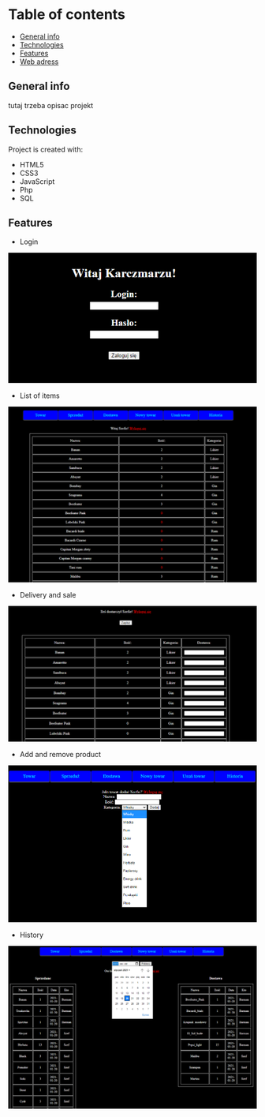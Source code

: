 # Table of contents
* [General info](#general-info)
* [Technologies](#technologies)
* [Features](#Features)
* [Web adress](#web-adress)
## General info
tutaj trzeba opisac projekt	
## Technologies
Project is created with:
* HTML5
* CSS3
* JavaScript
* Php
* SQL
	
## Features

* Login 

![](images/login.png)

* List of items

![](images/towar.png)

* Delivery and sale

![](images/dostawa.png)

* Add and remove product

![](images/dodawanie.png)

* History

![](images/historia.png)



